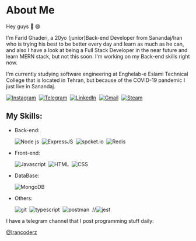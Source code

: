 # About Me
Hey guys :wave: 😄

I'm Farid Ghaderi, a 20yo (junior)Back-end Developer from Sanandaj/Iran who is trying his best to be better every day and learn as much as he can, and also I have a look at being a Full Stack Developer in the near future and learn MERN stack, but not this soon. I'm working on my Back-end skills right now.

I'm currently studying software engineering at Enghelab-e Eslami Technical College that is located in Tehran, but because of the COVID-19 pandemic I just live in Sanandaj.

<a href="https://www.instagram.com/far1dghaderi"><img src="https://img.shields.io/badge/instagram-%23E4405F.svg?&style=for-the-badge&logo=instagram&logoColor=white" alt="Instagram" /></a>&nbsp;
<a href="https://t.me/far1dghaderi"><img src="https://img.shields.io/badge/Telegram-%23E4405F.svg?&style=for-the-badge&logo=telegram&logoColor=white&color=lightblue" alt="Telegram" /></a>&nbsp;
<a href="https://www.linkedin.com/in/farid-ghaderi-ba9911167/"><img src="https://img.shields.io/badge/linkedin-%230077B5.svg?&style=for-the-badge&logo=linkedin&logoColor=white" alt="LinkedIn" /></a>&nbsp;
<a href="mailto:faridghaderi2001@gmail.com?subject=Hello%20Farid"><img src="https://img.shields.io/badge/gmail-%23D14836.svg?&style=for-the-badge&logo=gmail&logoColor=white" alt="Gmail"/></a>&nbsp;
<a href="https://steamcommunity.com/id/faridghaderi/"><img src="https://img.shields.io/badge/Steam-%23D14836.svg?&style=for-the-badge&logo=steam&logoColor=white&color=black" alt="Steam"/></a>&nbsp;

## My Skills:

* Back-end:
 
  <img src="https://img.shields.io/badge/Node.JS-%23E4405F.svg?&style=for-the-badge&logo=Node.js&logoColor=lightgreen&color=black" alt="Node js" /></a>&nbsp;
  <img src="https://img.shields.io/badge/Express.JS-%23E4405F.svg?&style=for-the-badge&logo=Node.js&logoColor=lightgreen&color=black" alt="ExpressJS" /></a>&nbsp;
  <img src="https://img.shields.io/badge/Socket.io-%23E4405F.svg?&style=for-the-badge&logo=Socket.io&logoColor=lightgreen&color=black" alt="spcket.io" /></a>&nbsp;
    <img src="https://img.shields.io/badge/Redis-%23E4405F.svg?&style=for-the-badge&logo=Redis&logoColor=Red&color=black" alt="Redis" /></a>&nbsp;
  
* Front-end:
 
  <img src="https://img.shields.io/badge/Vanilla JS-%23E4405F.svg?&style=for-the-badge&logo=javascript&logoColor=yellow&color=black" alt="Javascript" /></a>&nbsp;
  <img src="https://img.shields.io/badge/HTML-%23E4405F.svg?&style=for-the-badge&logo=HTML5&logoColor=orange&color=black" alt="HTML" /></a>&nbsp;
  <img src="https://img.shields.io/badge/CSS-%23E4405F.svg?&style=for-the-badge&logo=CSS3&logoColor=blue&color=black" alt="CSS" /></a>&nbsp;

* DataBase:

  <img src="https://img.shields.io/badge/MongoDB-%23E4405F.svg?&style=for-the-badge&logo=mongodb&logoColor=lightgreen&color=black" alt="MongoDB" /></a>&nbsp;
  
* Others:

  <img src="https://img.shields.io/badge/Git-%23E4405F.svg?&style=for-the-badge&logo=Git&logoColor=orange&color=black" alt="git" /></a>&nbsp;
  <img src="https://img.shields.io/badge/typescript-%23E4405F.svg?&style=for-the-badge&logo=typescript&logoColor=blue&color=black" alt="typescript" /></a>&nbsp;
  <img src="https://img.shields.io/badge/Postman-%23E4405F.svg?&style=for-the-badge&logo=postman&logoColor=orange&color=black" alt="postman" /></a>&nbsp;
  //<img src="https://img.shields.io/badge/jest-%23E4405F.svg?&style=for-the-badge&logo=jest&logoColor=orange&color=black" alt="jest" /></a>&nbsp;


 
  
I have a telegram channel that I post programming stuff daily:

[@Irancoderz](https://t.me/irancoderz)

  




